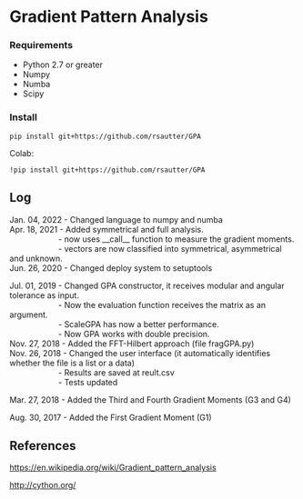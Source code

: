 # Gradient Pattern Analysis

### Requirements
 - Python 2.7 or greater
 - Numpy
 - Numba
 - Scipy
 
### Install
    pip install git+https://github.com/rsautter/GPA
    
Colab:

    !pip install git+https://github.com/rsautter/GPA
    

## Log
Jan. 04, 2022 - Changed language to numpy and numba\
Apr. 18, 2021 - Added symmetrical and full analysis.\
&emsp;&emsp; &emsp; &emsp; &emsp; - now uses \_\_call\_\_ function to measure the gradient moments.\
&emsp;&emsp; &emsp; &emsp; &emsp; - vectors are now classified into symmetrical, asymmetrical and unknown.\
Jun. 26, 2020 - Changed deploy system to setuptools

Jul. 01, 2019 - Changed GPA constructor, it receives modular and angular tolerance as input.\
&emsp;&emsp; &emsp; &emsp; &emsp; - Now the evaluation function receives the matrix as an argument.\
&emsp;&emsp; &emsp; &emsp; &emsp; - ScaleGPA has now a better performance.\
&emsp;&emsp; &emsp; &emsp; &emsp; - Now GPA works with double precision.\
Nov. 27, 2018 - Added the FFT-Hilbert approach (file fragGPA.py)\
Nov. 26, 2018 - Changed the user interface (it automatically identifies whether the file is a list or a data)\
&emsp;&emsp; &emsp; &emsp; &emsp; - Results are saved at reult.csv\
&emsp;&emsp; &emsp; &emsp; &emsp; - Tests updated
              
Mar. 27, 2018 - Added the Third and Fourth Gradient Moments (G3 and G4)

Aug. 30, 2017 - Added the First Gradient Moment (G1)




## References
https://en.wikipedia.org/wiki/Gradient_pattern_analysis

http://cython.org/
